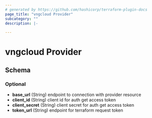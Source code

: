 ```yaml
---
# generated by https://github.com/hashicorp/terraform-plugin-docs
page_title: "vngcloud Provider"
subcategory: ""
description: |-
  
---
```


# vngcloud Provider





<!-- schema generated by tfplugindocs -->
## Schema

### Optional

- **base_url** (String) endpoint to connection with provider resource
- **client_id** (String) client id for auth get access token
- **client_secret** (String) client secret for auth get access token
- **token_url** (String) endpoint for terraform request token
